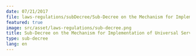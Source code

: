 ```yaml
---
date: 07/21/2017
file: laws-regulations/subDecree/Sub-Decree on the Mechanism for Implementation of Universal Service Obligation Program in Telecommunications Sector.pdf
featured: true
image: src/asset/laws-regulations/sub-decree.png
title: Sub-Decree on the Mechanism for Implementation of Universal Service Obligation Program in Telecommunications Sector
type: sub-decree
lang: en
---
```

